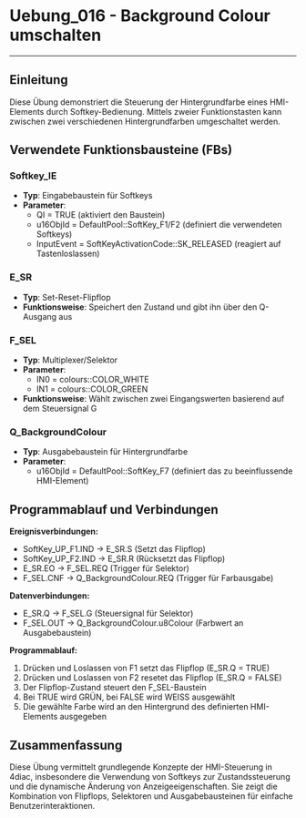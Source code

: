 # Uebung_016 - Background Colour umschalten

* * * * * * * * * *

## Einleitung
Diese Übung demonstriert die Steuerung der Hintergrundfarbe eines HMI-Elements durch Softkey-Bedienung. Mittels zweier Funktionstasten kann zwischen zwei verschiedenen Hintergrundfarben umgeschaltet werden.

## Verwendete Funktionsbausteine (FBs)

### Softkey_IE
- **Typ**: Eingabebaustein für Softkeys
- **Parameter**:
  - QI = TRUE (aktiviert den Baustein)
  - u16ObjId = DefaultPool::SoftKey_F1/F2 (definiert die verwendeten Softkeys)
  - InputEvent = SoftKeyActivationCode::SK_RELEASED (reagiert auf Tastenloslassen)

### E_SR
- **Typ**: Set-Reset-Flipflop
- **Funktionsweise**: Speichert den Zustand und gibt ihn über den Q-Ausgang aus

### F_SEL
- **Typ**: Multiplexer/Selektor
- **Parameter**:
  - IN0 = colours::COLOR_WHITE
  - IN1 = colours::COLOR_GREEN
- **Funktionsweise**: Wählt zwischen zwei Eingangswerten basierend auf dem Steuersignal G

### Q_BackgroundColour
- **Typ**: Ausgabebaustein für Hintergrundfarbe
- **Parameter**:
  - u16ObjId = DefaultPool::SoftKey_F7 (definiert das zu beeinflussende HMI-Element)

## Programmablauf und Verbindungen

**Ereignisverbindungen:**
- SoftKey_UP_F1.IND → E_SR.S (Setzt das Flipflop)
- SoftKey_UP_F2.IND → E_SR.R (Rücksetzt das Flipflop)
- E_SR.EO → F_SEL.REQ (Trigger für Selektor)
- F_SEL.CNF → Q_BackgroundColour.REQ (Trigger für Farbausgabe)

**Datenverbindungen:**
- E_SR.Q → F_SEL.G (Steuersignal für Selektor)
- F_SEL.OUT → Q_BackgroundColour.u8Colour (Farbwert an Ausgabebaustein)

**Programmablauf:**
1. Drücken und Loslassen von F1 setzt das Flipflop (E_SR.Q = TRUE)
2. Drücken und Loslassen von F2 resetet das Flipflop (E_SR.Q = FALSE)
3. Der Flipflop-Zustand steuert den F_SEL-Baustein
4. Bei TRUE wird GRÜN, bei FALSE wird WEISS ausgewählt
5. Die gewählte Farbe wird an den Hintergrund des definierten HMI-Elements ausgegeben

## Zusammenfassung
Diese Übung vermittelt grundlegende Konzepte der HMI-Steuerung in 4diac, insbesondere die Verwendung von Softkeys zur Zustandssteuerung und die dynamische Änderung von Anzeigeeigenschaften. Sie zeigt die Kombination von Flipflops, Selektoren und Ausgabebausteinen für einfache Benutzerinteraktionen.